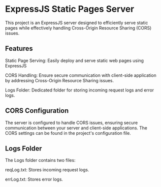 # ExpressJS Static Pages Server

This project is an ExpressJS server designed to efficiently serve static pages while effectively handling Cross-Origin Resource Sharing (CORS) issues.

## Features

Static Page Serving: Easily deploy and serve static web pages using ExpressJS

CORS Handling: Ensure secure communication with client-side application by addressing Cross-Origin Resource Sharing issues.

Logs Folder: Dedicated folder for storing incoming request logs and error logs.

## CORS Configuration

The server is configured to handle CORS issues, ensuring secure communication between your server and client-side applications. The CORS settings can be found in the project's configuration file.

## Logs Folder

The Logs folder contains two files:

reqLog.txt: Stores incoming request logs.

errLog.txt: Stores error logs.
